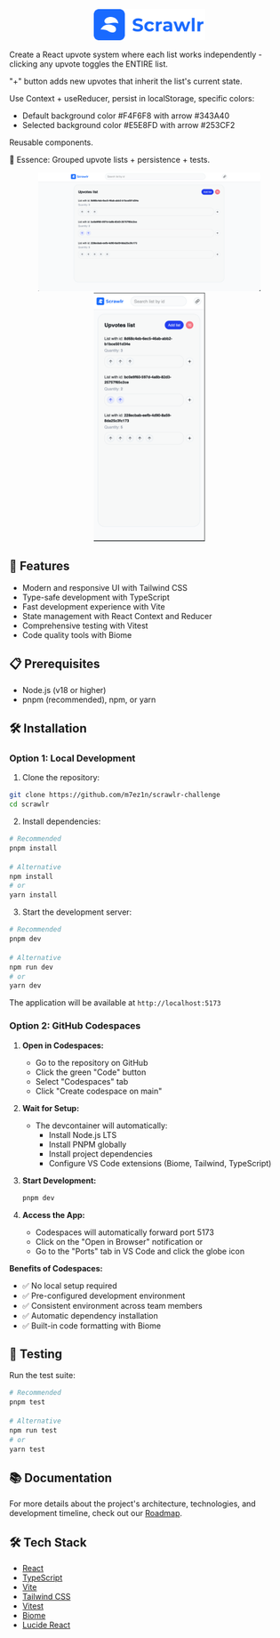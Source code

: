 <div align="center">
  <img src="public/assets/scrawlr-logo.png" alt="Scrawlr Logo" width="200"/>
</div>

Create a React upvote system where each list works independently - clicking any upvote toggles the ENTIRE list.

"+" button adds new upvotes that inherit the list's current state.

Use Context + useReducer, persist in localStorage, specific colors:
- Default background color #F4F6F8 with arrow #343A40 
- Selected background color #E5E8FD with arrow #253CF2

Reusable components.

🎯 Essence: Grouped upvote lists + persistence + tests.

<div align="center">
<img width="400" alt="desktop-image" src="./.github/assets/desktop-image.png" />
<img width="200" alt="mobile-image" src="./.github/assets//mobile-image.png" />
</div>

## 🚀 Features

- Modern and responsive UI with Tailwind CSS
- Type-safe development with TypeScript
- Fast development experience with Vite
- State management with React Context and Reducer
- Comprehensive testing with Vitest
- Code quality tools with Biome

## 📋 Prerequisites

- Node.js (v18 or higher)
- pnpm (recommended), npm, or yarn

## 🛠️ Installation

### Option 1: Local Development

1. Clone the repository:
```bash
git clone https://github.com/m7ez1n/scrawlr-challenge
cd scrawlr
```

2. Install dependencies:
```bash
# Recommended
pnpm install

# Alternative
npm install
# or
yarn install
```

3. Start the development server:
```bash
# Recommended
pnpm dev

# Alternative
npm run dev
# or
yarn dev
```

The application will be available at `http://localhost:5173`

### Option 2: GitHub Codespaces

1. **Open in Codespaces:**
   - Go to the repository on GitHub
   - Click the green "Code" button
   - Select "Codespaces" tab
   - Click "Create codespace on main"

2. **Wait for Setup:**
   - The devcontainer will automatically:
     - Install Node.js LTS
     - Install PNPM globally
     - Install project dependencies
     - Configure VS Code extensions (Biome, Tailwind, TypeScript)

3. **Start Development:**
   ```bash
   pnpm dev
   ```

4. **Access the App:**
   - Codespaces will automatically forward port 5173
   - Click on the "Open in Browser" notification or
   - Go to the "Ports" tab in VS Code and click the globe icon

**Benefits of Codespaces:**
- ✅ No local setup required
- ✅ Pre-configured development environment
- ✅ Consistent environment across team members
- ✅ Automatic dependency installation
- ✅ Built-in code formatting with Biome

## 🧪 Testing

Run the test suite:
```bash
# Recommended
pnpm test

# Alternative
npm run test
# or
yarn test
```

## 📚 Documentation

For more details about the project's architecture, technologies, and development timeline, check out our [Roadmap](./roadmap.md).

## 🛠️ Tech Stack

- [React](https://reactjs.org/)
- [TypeScript](https://www.typescriptlang.org/)
- [Vite](https://vitejs.dev/)
- [Tailwind CSS](https://tailwindcss.com/)
- [Vitest](https://vitest.dev/)
- [Biome](https://biomejs.dev/)
- [Lucide React](https://lucide.dev/)


